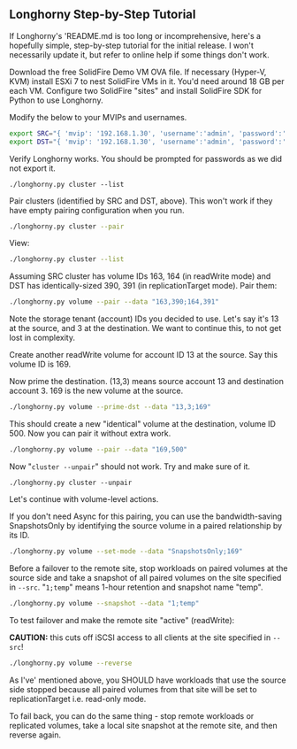 ## Longhorny Step-by-Step Tutorial

If Longhorny's 'README.md is too long or incomprehensive, here's a hopefully simple, step-by-step tutorial for the initial release. I won't necessarily update it, but refer to online help if some things don't work.

Download the free SolidFire Demo VM OVA file. If necessary (Hyper-V, KVM) install ESXi 7 to nest SolidFire VMs in it. You'd need around 18 GB per each VM. Configure two SolidFire "sites" and install SolidFire SDK for Python to use Longhorny.

Modify the below to your MVIPs and usernames.

```sh
export SRC="{ 'mvip': '192.168.1.30', 'username':'admin', 'password':''}"
export DST="{ 'mvip': '192.168.1.30', 'username':'admin', 'password':''}"
```

Verify Longhorny works. You should be prompted for passwords as we did not export it.

```
./longhorny.py cluster --list
```

Pair clusters (identified by SRC and DST, above). This won't work if they have empty pairing configuration when you run.

```sh
./longhorny.py cluster --pair
```

View:

```sh
./longhorny.py cluster --list
```

Assuming SRC cluster has volume IDs 163, 164 (in readWrite mode) and DST has identically-sized 390, 391 (in replicationTarget mode). Pair them:

```sh
./longhorny.py volume --pair --data "163,390;164,391"
```

Note the storage tenant (account) IDs you decided to use. Let's say it's 13 at the source, and 3 at the destination. We want to continue this, to not get lost in complexity.

Create another readWrite volume for account ID 13 at the source. Say this volume ID is 169.

Now prime the destination. (13,3) means source account 13 and destination account 3. 169 is the new volume at the source.

```sh
./longhorny.py volume --prime-dst --data "13,3;169"
```

This should create a new "identical" volume at the destination, volume ID 500. Now you can pair it without extra work.

```sh
./longhorny.py volume --pair --data "169,500"
```

Now "`cluster --unpair`" should not work. Try and make sure of it.

```
./longhorny.py cluster --unpair
```

Let's continue with volume-level actions.

If you don't need Async for this pairing, you can use the bandwidth-saving SnapshotsOnly by identifying the source volume in a paired relationship by its ID.

```sh
./longhorny.py volume --set-mode --data "SnapshotsOnly;169"
```

Before a failover to the remote site, stop workloads on paired volumes at the source side and take a snapshot of all paired volumes on the site specified in `--src`. "`1;temp`" means 1-hour retention and snapshot name "temp".

```sh
./longhorny.py volume --snapshot --data "1;temp"
```

To test failover and make the remote site "active" (readWrite):

**CAUTION:** this cuts off iSCSI access to all clients at the site specified in `--src`!

```sh
./longhorny.py volume --reverse
```

As I've' mentioned above, you SHOULD have workloads that use the source side stopped because all paired volumes from that site will be set to replicationTarget i.e. read-only mode.

To fail back, you can do the same thing - stop remote workloads or replicated volumes, take a local site snapshot at the remote site, and then reverse again.

